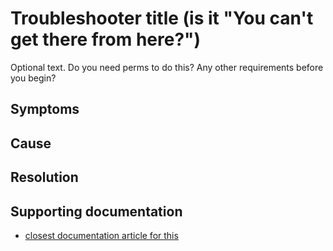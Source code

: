 <properties
	pageTitle="Troubleshooter title"
	description="troubleshooter description"
	service="microsoft.aad"
	resource="Microsoft_AAD_IAM"
	authors="curtand"
	displayOrder="1"
	selfHelpType="resource"
	supportTopicIds=""
	resourceTags="getResourceTag"
	productPesIds=""
	cloudEnvironments="public"
/>

# Troubleshooter title (is it "You can't get there from here?")
Optional text. Do you need perms to do this? Any other requirements before you begin?

## Symptoms

## Cause

## Resolution


## Supporting documentation
* [closest documentation article for this](URL)
